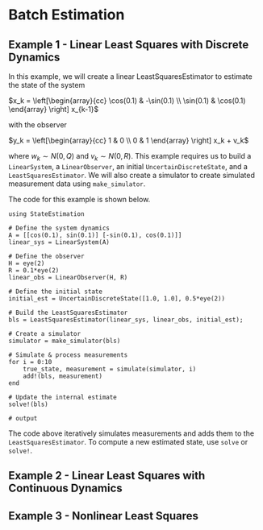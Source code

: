 # Batch Estimation


## Example 1 - Linear Least Squares with Discrete Dynamics

In this example, we will create a linear LeastSquaresEstimator to estimate the
state of the system

$x_k = \left[\begin{array}{cc} \cos(0.1) & -\sin(0.1) \\ \sin(0.1) & \cos(0.1) \end{array} \right] x_{k-1}$

with the observer

$y_k = \left[\begin{array}{cc} 1 & 0 \\ 0 & 1 \end{array} \right] x_k + v_k$

where $w_k \sim N(0, Q)$ and $v_k \sim N(0, R)$. This example requires us to
build a `LinearSystem`, a `LinearObserver`, an initial `UncertainDiscreteState`,
and a `LeastSquaresEstimator`. We will also create a simulator to create
simulated measurement data using `make_simulator`.

The code for this example is shown below.

```jldoctest
using StateEstimation

# Define the system dynamics
A = [[cos(0.1), sin(0.1)] [-sin(0.1), cos(0.1)]]
linear_sys = LinearSystem(A)

# Define the observer
H = eye(2)
R = 0.1*eye(2)
linear_obs = LinearObserver(H, R)

# Define the initial state
initial_est = UncertainDiscreteState([1.0, 1.0], 0.5*eye(2))

# Build the LeastSquaresEstimator
bls = LeastSquaresEstimator(linear_sys, linear_obs, initial_est);

# Create a simulator
simulator = make_simulator(bls)

# Simulate & process measurements
for i = 0:10
    true_state, measurement = simulate(simulator, i)
    add!(bls, measurement)
end

# Update the internal estimate
solve!(bls)

# output

```

The code above iteratively simulates measurements and adds them to the
`LeastSquaresEstimator`. To compute a new estimated state, use `solve` or
`solve!`.



## Example 2 - Linear Least Squares with Continuous Dynamics


## Example 3 - Nonlinear Least Squares
